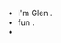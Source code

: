 - I'm Glen .
- fun .
- 

  
<!---
glenlgg/glenlgg is a ✨ special ✨ repository because its `README.md` (this file) appears on your GitHub profile.
You can click the Preview link to take a look at your changes.
--->
